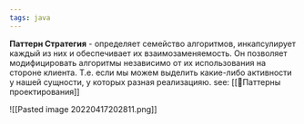 ```yaml
---
tags: java
---
```

 
**Паттерн Стратегия** - определяет семейство алгоритмов, инкапсулирует каждый из них и обеспечивает их взаимозаменяемость. Он позволяет модифицировать алгоритмы независимо от их использования на стороне клиента.
Т.е. если мы можем выделить какие-либо активности у нашей сущности, у которых разная реализацияю.
see: [[📙Паттерны проектирования]]

![[Pasted image 20220417202811.png]]